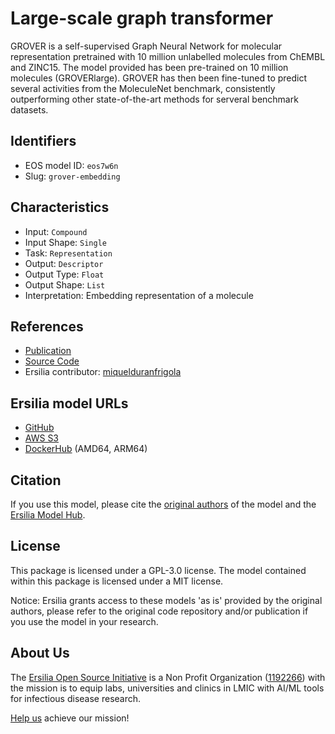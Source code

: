 # Large-scale graph transformer

GROVER is a self-supervised Graph Neural Network for molecular representation pretrained with 10 million unlabelled molecules from ChEMBL and ZINC15. The model provided has been pre-trained on 10 million molecules (GROVERlarge). GROVER has then been fine-tuned to predict several activities from the MoleculeNet benchmark, consistently outperforming other state-of-the-art methods for serveral benchmark datasets.

## Identifiers

* EOS model ID: `eos7w6n`
* Slug: `grover-embedding`

## Characteristics

* Input: `Compound`
* Input Shape: `Single`
* Task: `Representation`
* Output: `Descriptor`
* Output Type: `Float`
* Output Shape: `List`
* Interpretation: Embedding representation of a molecule

## References

* [Publication](https://papers.nips.cc/paper/2020/file/94aef38441efa3380a3bed3faf1f9d5d-Paper.pdf)
* [Source Code](https://github.com/tencent-ailab/grover)
* Ersilia contributor: [miquelduranfrigola](https://github.com/miquelduranfrigola)

## Ersilia model URLs
* [GitHub](https://github.com/ersilia-os/eos7w6n)
* [AWS S3](https://ersilia-models-zipped.s3.eu-central-1.amazonaws.com/eos7w6n.zip)
* [DockerHub](https://hub.docker.com/r/ersiliaos/eos7w6n) (AMD64, ARM64)

## Citation

If you use this model, please cite the [original authors](https://papers.nips.cc/paper/2020/file/94aef38441efa3380a3bed3faf1f9d5d-Paper.pdf) of the model and the [Ersilia Model Hub](https://github.com/ersilia-os/ersilia/blob/master/CITATION.cff).

## License

This package is licensed under a GPL-3.0 license. The model contained within this package is licensed under a MIT license.

Notice: Ersilia grants access to these models 'as is' provided by the original authors, please refer to the original code repository and/or publication if you use the model in your research.

## About Us

The [Ersilia Open Source Initiative](https://ersilia.io) is a Non Profit Organization ([1192266](https://register-of-charities.charitycommission.gov.uk/charity-search/-/charity-details/5170657/full-print)) with the mission is to equip labs, universities and clinics in LMIC with AI/ML tools for infectious disease research.

[Help us](https://www.ersilia.io/donate) achieve our mission!